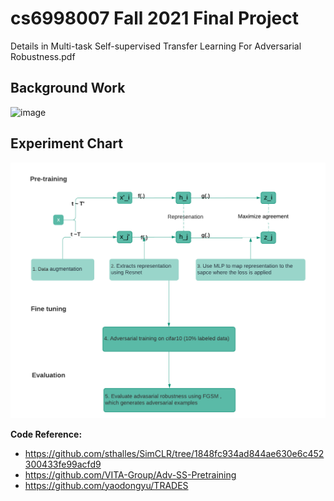 # cs6998007 Fall 2021 Final Project

Details in Multi-task Self-supervised Transfer Learning For Adversarial Robustness.pdf

## Background Work
![image](https://github.com/fyfserena/cs6998012PraticalDLFinalProject/blob/main/Mind%20map%20with%20lines.png)

## Experiment Chart
![image](https://github.com/fyfserena/cs6998007/blob/main/3approach%20(1).png)


**Code Reference:**
* https://github.com/sthalles/SimCLR/tree/1848fc934ad844ae630e6c452300433fe99acfd9
* https://github.com/VITA-Group/Adv-SS-Pretraining
* https://github.com/yaodongyu/TRADES
